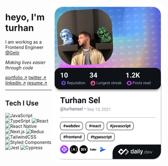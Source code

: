 <a href="https://app.daily.dev/turhansel"><img src="https://github.com/turhansel/turhansel/blob/main/devcard.png" width="356" align="right" alt="Turhan Sel's Dev Card"/></a>
# heyo, I'm turhan

I am working as a Frontend Engineer [@Getir](https://getir.com/)


<i>Making lives easier through code</i>

[portfolio ↗](https://www.turhansel.com/)
[twitter ↗](https://twitter.com/turtilicioux)
[linkedin ↗](https://www.linkedin.com/in/turhansel/)
[resume ↗](https://read.cv/turhan)

---

## Tech I Use

![JavaScript](https://img.shields.io/badge/JavaScript-F7DF1E?style=for-the-badge&logo=javascript&logoColor=black)
![TypeSript](https://img.shields.io/badge/TypeScript-007ACC?style=for-the-badge&logo=typescript&logoColor=white)
![React](https://img.shields.io/badge/React-20232A?style=for-the-badge&logo=react&logoColor=61DAFB)
![React Native](https://img.shields.io/badge/React_Native-20232A?style=for-the-badge&logo=react&logoColor=61DAFB)
![Next.js](https://img.shields.io/badge/next.js-20232A?style=for-the-badge&logo=next.js&logoColor=white)
![Redux](https://img.shields.io/badge/Redux-593D88?style=for-the-badge&logo=redux&logoColor=white)
![TailwindCSS](https://img.shields.io/badge/Tailwind_CSS-38B2AC?style=for-the-badge&logo=tailwind-css&logoColor=white)
![Styled Components](https://img.shields.io/badge/styled--components-DB7093?style=for-the-badge&logo=styled-components&logoColor=white)
![Jest](https://img.shields.io/badge/Jest-323330?style=for-the-badge&logo=Jest&logoColor=red)
![Cypress](https://img.shields.io/badge/Cypress-323330?style=for-the-badge&logo=Cypress&logoColor=white)
